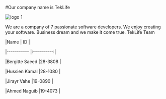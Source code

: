 #Our company name is TekLife

![logo 1](https://cloud.githubusercontent.com/assets/10826223/6204345/a17c69aa-b550-11e4-944a-03fc24d842f4.png)


We are a company of 7 passionate software developers. We enjoy creating your software. Business dream and we make it come true.
TekLife Team

|Name              | ID         |

|-----------       |:----------:|

|Bergitte Saeed    |28-3808     | 

|Hussien Kamal     |28-1080     |

|Jirayr Vahe       |19-0890     |

|Ahmed Naguib      |19-4073     |